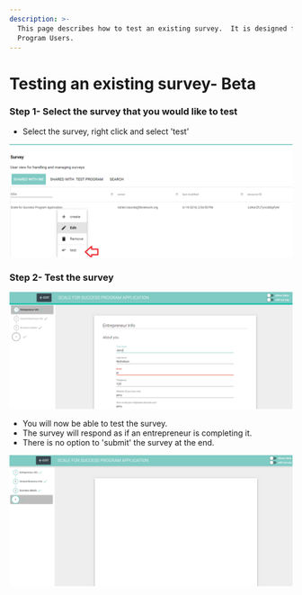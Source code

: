 ```yaml
---
description: >-
  This page describes how to test an existing survey.  It is designed for
  Program Users.
---
```


# Testing an existing survey- Beta

### Step 1- Select the survey that you would like to test

* Select the survey, right click and select 'test'

![](../../../../.gitbook/assets/image%20%2850%29.png)

### Step 2- Test the survey

![](../../../../.gitbook/assets/image%20%2839%29.png)

* You will now be able to test the survey.
* The survey will respond as if an entrepreneur is completing it.
* There is no option to 'submit' the survey at the end.

![](../../../../.gitbook/assets/image%20%2829%29.png)

### 

